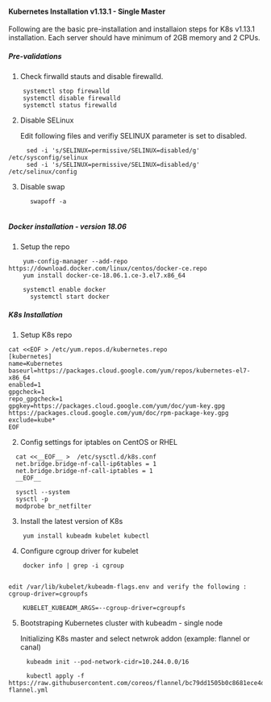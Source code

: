 
#### Kubernetes Installation v1.13.1 - Single Master

Following are the basic pre-installation and installaion steps for K8s v1.13.1 installation. Each server should have minimum of 2GB memory and 2 CPUs.

##### Pre-validations

  1. Check firwalld stauts and disable firewalld.
  ```
      systemctl stop firewalld
      systemctl disable firewalld
      systemctl status firewalld
  ```    
  2. Disable SELinux
  
      Edit following files and verifiy SELINUX parameter is set to disabled.
 ```     
      sed -i 's/SELINUX=permissive/SELINUX=disabled/g' /etc/sysconfig/selinux
      sed -i 's/SELINUX=permissive/SELINUX=disabled/g' /etc/selinux/config
 ```     
  3.   Disable swap
  
  ```
        swapoff -a
        
  ```

##### Docker installation - version 18.06

  1. Setup the repo

```
    yum-config-manager --add-repo https://download.docker.com/linux/centos/docker-ce.repo
    yum install docker-ce-18.06.1.ce-3.el7.x86_64

  	systemctl enable docker
	  systemctl start docker
```
      
##### K8s Installation

  1. Setup K8s repo
  
    cat <<EOF > /etc/yum.repos.d/kubernetes.repo
    [kubernetes]
    name=Kubernetes
    baseurl=https://packages.cloud.google.com/yum/repos/kubernetes-el7-x86_64
    enabled=1
    gpgcheck=1
    repo_gpgcheck=1
    gpgkey=https://packages.cloud.google.com/yum/doc/yum-key.gpg https://packages.cloud.google.com/yum/doc/rpm-package-key.gpg
    exclude=kube*
    EOF

  2. Config settings for iptables on CentOS or RHEL
```  
  cat <<__EOF__ >  /etc/sysctl.d/k8s.conf
  net.bridge.bridge-nf-call-ip6tables = 1
  net.bridge.bridge-nf-call-iptables = 1
  __EOF__

  sysctl --system
  sysctl -p
  modprobe br_netfilter
```  
  
 3. Install the latest version of K8s
 
```
    yum install kubeadm kubelet kubectl
```

  4. Configure cgroup driver for kubelet

```
    docker info | grep -i cgroup
    
```
    edit /var/lib/kubelet/kubeadm-flags.env and verify the following : cgroup-driver=cgroupfs 

```    
    KUBELET_KUBEADM_ARGS=--cgroup-driver=cgroupfs
```

  5. Bootstraping Kubernetes cluster with kubeadm - single node 
  
     Initializing K8s master and select netwrok addon (example: flannel or canal)

```
     kubeadm init --pod-network-cidr=10.244.0.0/16
     
     kubectl apply -f https://raw.githubusercontent.com/coreos/flannel/bc79dd1505b0c8681ece4de4c0d86c5cd2643275/Documentation/kube-flannel.yml
     
```  


